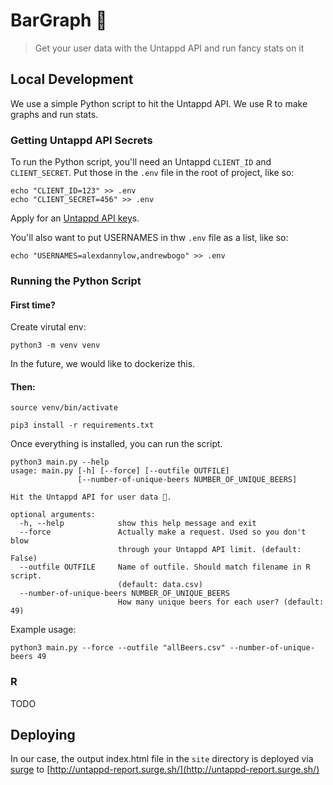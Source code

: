 # BarGraph 🍻

> Get your user data with the Untappd API and run fancy stats on it

## Local Development

We use a simple Python script to hit the Untappd API. We use R to make graphs and run stats.

### Getting Untappd API Secrets

To run the Python script, you'll need an Untappd `CLIENT_ID` and `CLIENT_SECRET`. Put those in the `.env` file in the root of project, like so:

```
echo "CLIENT_ID=123" >> .env
echo "CLIENT_SECRET=456" >> .env
```

Apply for an [Untappd API key](https://untappd.com/api/docs)s.

You'll also want to put USERNAMES in thw `.env` file as a list, like so:

```
echo "USERNAMES=alexdannylow,andrewbogo" >> .env
```

### Running the Python Script

#### First time?

Create virutal env:

`python3 -m venv venv`

In the future, we would like to dockerize this.

#### Then:

`source venv/bin/activate`

`pip3 install -r requirements.txt`

Once everything is installed, you can run the script.

```
python3 main.py --help
usage: main.py [-h] [--force] [--outfile OUTFILE]
               [--number-of-unique-beers NUMBER_OF_UNIQUE_BEERS]

Hit the Untappd API for user data 🍻.

optional arguments:
  -h, --help            show this help message and exit
  --force               Actually make a request. Used so you don't blow
                        through your Untappd API limit. (default: False)
  --outfile OUTFILE     Name of outfile. Should match filename in R script.
                        (default: data.csv)
  --number-of-unique-beers NUMBER_OF_UNIQUE_BEERS
                        How many unique beers for each user? (default: 49)
```

Example usage:

```
python3 main.py --force --outfile "allBeers.csv" --number-of-unique-beers 49
```

### R

TODO

## Deploying

In our case, the output index.html file in the `site` directory is deployed via [surge](https://surge.sh/) to [http://untappd-report.surge.sh/](http://untappd-report.surge.sh/)

